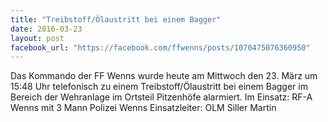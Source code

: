 ```yaml
---
title: "Treibstoff/Ölaustritt bei einem Bagger"
date: 2016-03-23
layout: post
facebook_url: "https://facebook.com/ffwenns/posts/1070475076360950"
---
```


Das Kommando der FF Wenns wurde heute am Mittwoch den 23. März um 15:48 Uhr telefonisch zu einem Treibstoff/Ölaustritt bei einem Bagger im Bereich der Wehranlage im Ortsteil Pitzenhöfe alarmiert. 
Im Einsatz: RF-A Wenns mit 3 Mann
Polizei Wenns
Einsatzleiter: OLM Siller Martin